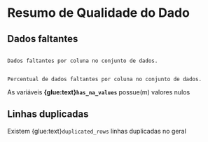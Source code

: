 # Resumo de Qualidade do Dado

## Dados faltantes
```{glue:figure} missing_data_plot

Dados faltantes por coluna no conjunto de dados.
```
```{glue:figure} percent_missing_data_plot

Percentual de dados faltantes por coluna no conjunto de dados.
```

As variáveis **{glue:text}`has_na_values`** possue(m) valores nulos

## Linhas duplicadas
Existem {glue:text}`duplicated_rows` linhas duplicadas no geral